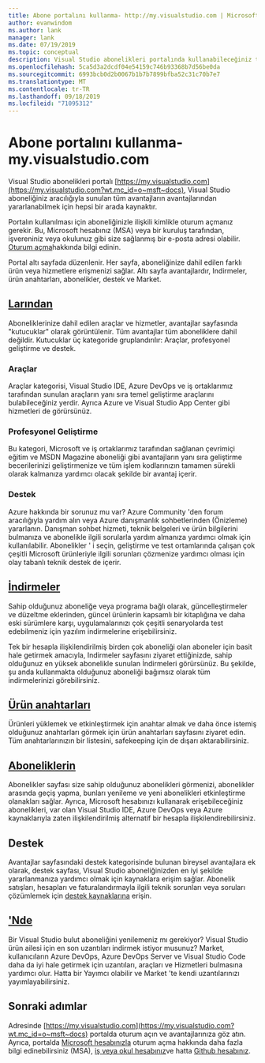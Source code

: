 ```yaml
---
title: Abone portalını kullanma- http://my.visualstudio.com | Microsoft Docs
author: evanwindom
ms.author: lank
manager: lank
ms.date: 07/19/2019
ms.topic: conceptual
description: Visual Studio abonelikleri portalında kullanabileceğiniz tüm avantajlar hakkında bilgi edinin
ms.openlocfilehash: 5ca5d3a2dcdf04e54159c746b93368b7d56be0da
ms.sourcegitcommit: 6993bcb0d2b0067b1b7b7899bfba52c31c70b7e7
ms.translationtype: MT
ms.contentlocale: tr-TR
ms.lasthandoff: 09/18/2019
ms.locfileid: "71095312"
---
```

# <a name="using-the-subscriber-portal---myvisualstudiocom"></a>Abone portalını kullanma-my.visualstudio.com

Visual Studio abonelikleri portalı [https://my.visualstudio.com](https://my.visualstudio.com?wt.mc_id=o~msft~docs), Visual Studio aboneliğiniz aracılığıyla sunulan tüm avantajların avantajlarından yararlanabilmek için hepsi bir arada kaynaktır.

Portalın kullanılması için aboneliğinizle ilişkili kimlikle oturum açmanız gerekir.  Bu, Microsoft hesabınız (MSA) veya bir kuruluş tarafından, işvereniniz veya okulunuz gibi size sağlanmış bir e-posta adresi olabilir.  [Oturum açma](signing-in.md)hakkında bilgi edinin.

Portal altı sayfada düzenlenir.  Her sayfa, aboneliğinize dahil edilen farklı ürün veya hizmetlere erişmenizi sağlar.  Altı sayfa avantajlardır, Indirmeler, ürün anahtarları, abonelikler, destek ve Market.

## <a name="benefitshttpsmyvisualstudiocombenefitswtmc_idomsftdocs"></a>[Larından](https://my.visualstudio.com/benefits?wt.mc_id=o~msft~docs)
Aboneliklerinize dahil edilen araçlar ve hizmetler, avantajlar sayfasında "kutucuklar" olarak görüntülenir.  Tüm avantajlar tüm aboneliklere dahil değildir. Kutucuklar üç kategoride gruplandırılır:  Araçlar, profesyonel geliştirme ve destek.  

### <a name="tools"></a>Araçlar
Araçlar kategorisi, Visual Studio IDE, Azure DevOps ve iş ortaklarımız tarafından sunulan araçların yanı sıra temel geliştirme araçlarını bulabileceğiniz yerdir.  Ayrıca Azure ve Visual Studio App Center gibi hizmetleri de görürsünüz.

### <a name="professional-development"></a>Profesyonel Geliştirme
Bu kategori, Microsoft ve iş ortaklarımız tarafından sağlanan çevrimiçi eğitim ve MSDN Magazine aboneliği gibi avantajların yanı sıra geliştirme becerilerinizi geliştirmenize ve tüm işlem kodlarınızın tamamen sürekli olarak kalmanıza yardımcı olacak şekilde bir avantaj içerir.

### <a name="support"></a>Destek
Azure hakkında bir sorunuz mu var?  Azure Community 'den forum aracılığıyla yardım alın veya Azure danışmanlık sohbetlerinden (Önizleme) yararlanın.  Danışman sohbet hizmeti, teknik belgeleri ve ürün bilgilerini bulmanıza ve abonelikle ilgili sorularla yardım almanıza yardımcı olmak için kullanılabilir.  Abonelikler ' i seçin, geliştirme ve test ortamlarında çalışan çok çeşitli Microsoft ürünleriyle ilgili sorunları çözmenize yardımcı olması için olay tabanlı teknik destek de içerir.

## <a name="downloadshttpsmyvisualstudiocomdownloadswtmc_idomsftdocs"></a>[İndirmeler](https://my.visualstudio.com/downloads?wt.mc_id=o~msft~docs)
Sahip olduğunuz aboneliğe veya programa bağlı olarak, güncelleştirmeler ve düzeltme eklerinden, güncel ürünlerin kapsamlı bir kitaplığına ve daha eski sürümlere karşı, uygulamalarınızı çok çeşitli senaryolarda test edebilmeniz için yazılım indirmelerine erişebilirsiniz.

Tek bir hesapla ilişkilendirilmiş birden çok aboneliği olan aboneler için basit hale getirmek amacıyla, Indirmeler sayfasını ziyaret ettiğinizde, sahip olduğunuz en yüksek abonelikle sunulan İndirmeleri görürsünüz.  Bu şekilde, şu anda kullanmakta olduğunuz aboneliği bağımsız olarak tüm indirmelerinizi görebilirsiniz.

## <a name="product-keyshttpsmyvisualstudiocomproductkeyswtmc_idomsftdocs"></a>[Ürün anahtarları](https://my.visualstudio.com/productkeys?wt.mc_id=o~msft~docs)
Ürünleri yüklemek ve etkinleştirmek için anahtar almak ve daha önce istemiş olduğunuz anahtarları görmek için ürün anahtarları sayfasını ziyaret edin.  Tüm anahtarlarınızın bir listesini, safekeeping için de dışarı aktarabilirsiniz.

## <a name="subscriptionshttpsmyvisualstudiocomsubscriptionswtmc_idomsftdocs"></a>[Aboneliklerin](https://my.visualstudio.com/subscriptions?wt.mc_id=o~msft~docs)
Abonelikler sayfası size sahip olduğunuz abonelikleri görmenizi, abonelikler arasında geçiş yapma, bunları yenileme ve yeni abonelikleri etkinleştirme olanakları sağlar. Ayrıca, Microsoft hesabınızı kullanarak erişebileceğiniz abonelikleri, var olan Visual Studio IDE, Azure DevOps veya Azure kaynaklarıyla zaten ilişkilendirilmiş alternatif bir hesapla ilişkilendirebilirsiniz.

## <a name="support"></a>Destek

Avantajlar sayfasındaki destek kategorisinde bulunan bireysel avantajlara ek olarak, destek sayfası, Visual Studio aboneliğinizden en iyi şekilde yararlanmanıza yardımcı olmak için kaynaklara erişim sağlar. Abonelik satışları, hesapları ve faturalandırmayla ilgili teknik sorunları veya soruları çözümlemek için [destek kaynaklarına](https://visualstudio.microsoft.com/subscriptions/support/) erişin.

## <a name="marketplacehttpsmarketplacevisualstudiocom"></a>['Nde](https://marketplace.visualstudio.com/)

Bir Visual Studio bulut aboneliğini yenilemeniz mı gerekiyor?  Visual Studio ürün ailesi için en son uzantıları indirmek istiyor musunuz?  Market, kullanıcıların Azure DevOps, Azure DevOps Server ve Visual Studio Code daha da iyi hale getirmek için uzantıları, araçları ve Hizmetleri bulmasına yardımcı olur. Hatta bir Yayımcı olabilir ve Market 'te kendi uzantılarınızı yayımlayabilirsiniz.

## <a name="next-steps"></a>Sonraki adımlar
Adresinde [https://my.visualstudio.com](https://my.visualstudio.com?wt.mc_id=o~msft~docs) portalda oturum açın ve avantajlarınıza göz atın.  Ayrıca, portalda [Microsoft hesabınızla](sign-in-msa.md) oturum açma hakkında daha fazla bilgi edinebilirsiniz (MSA), [iş veya okul hesabınız](sign-in-work.md)ve hatta [Github hesabınız](sign-in-github.md). 